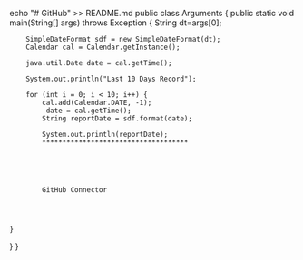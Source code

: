 echo "# GitHub" >> README.md
public class Arguments {
	public static void main(String[] args) throws Exception {
		String dt=args[0];

		SimpleDateFormat sdf = new SimpleDateFormat(dt);
		Calendar cal = Calendar.getInstance();

		java.util.Date date = cal.getTime();
		
		System.out.println("Last 10 Days Record");
		
		for (int i = 0; i < 10; i++) {
			cal.add(Calendar.DATE, -1);
		     date = cal.getTime();
			String reportDate = sdf.format(date);

			System.out.println(reportDate);
			************************************
			
			
			
			
			
			GitHub Connector
		
		
		
		
	}

}
}

